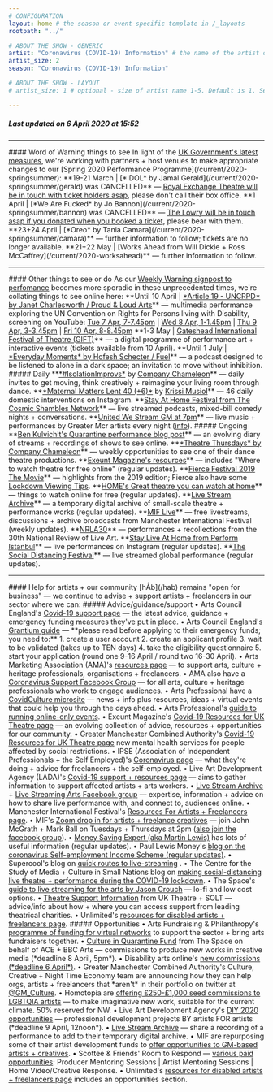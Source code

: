 ```yaml
---
# CONFIGURATION
layout: home # the season or event-specific template in /_layouts
rootpath: "../"

# ABOUT THE SHOW - GENERIC
artist: "Coronavirus (COVID-19) Information" # the name of the artist or company
artist_size: 2
season: "Coronavirus (COVID-19) Information"

# ABOUT THE SHOW - LAYOUT
# artist_size: 1 # optional - size of artist name 1-5. Default is 1. Set longer names to lower values

---
```

##### *Last updated on 6 April 2020 at 15:52*        
<hr>          
#### Word of Warning things to see         
In light of the <a href="http://www.gov.uk/coronavirus" target="_blank">UK Government's latest measures</a>, we're working with partners + host venues to make appropriate changes to our [Spring 2020 Performance Programme](/current/2020-springsummer):                
**19-21 March | [*IDOL* by Jamal Gerald](/current/2020-springsummer/gerald) was CANCELLED** — <a href="http://www.royalexchange.co.uk/the-royal-exchange-theatre-suspension-of-activity-from-5pm-on-tuesday-17-march" target="_blank">Royal Exchange Theatre will be in touch with ticket holders asap</a>, please don't call their box office.          
**1 April | [*We Are Fucked* by Jo Bannon](/current/2020-springsummer/bannon) was CANCELLED** — <a href="http://thelowry.com/coronavirus" target="_blank">The Lowry will be in touch asap if you donated when you booked a ticket</a>, please bear with them.         
**23+24 April | [*Oreo* by Tania Camara](/current/2020-springsummer/camara)** — further information to follow; tickets are no longer available.       
**21+22 May | [Works Ahead from Will Dickie + Ross McCaffrey](/current/2020-worksahead)** — further information to follow.        
<hr>          
#### Other things to see or do         
As our <a href="http://wordofwarning.posthaven.com" target="_blank">Weekly Warning signpost to perfomance</a> becomes more sporadic in these unprecedented times, we're collating things to see online here:        
**Until 10 April | <a href="http://facebook.com/events/3546308572110271" target="_blank">*Article 19 - UNCRPD* by Janet Charlesworth / Proud & Loud Arts</a>** — multimedia performance exploring the UN Convention on Rights for Persons living with Disability, screening on YouTube: <a href="http://youtu.be/8GyDaO4_0pU" target="_blank">Tue 7 Apr, 7-7.45pm</a> | <a href="http://youtu.be/rMyOeayO_G0" target="_blank">Wed 8 Apr, 1-1.45pm</a> | <a href="http://youtu.be/xd7SMC7yc68" target="_blank">Thu 9 Apr, 3-3.45pm</a> | <a href="http://youtu.be/SoRl4fJ8x7g" target="_blank">Fri 10 Apr, 8-8.45pm</a>        
**1-3 May | <a href="http://www.giftfestival.co.uk" target="_blank">Gateshead International Festival of Theatre (GIFT)</a>** — a digital programme of performance art + interactive events (tickets available from 10 April).       
**Until 1 July | <a href="http://fueltheatre.com/projects/everyday-moments" target="_blank">*Everyday Moments* by Hofesh Schecter / Fuel</a>** — a podcast designed to be listened to alone in a dark space; an invitation to move without inhibition.        
##### Daily          
**<a href="http://facebook.com/pg/companychameleon/videos" target="_blank">*#IsolationImprovs*</a> by <a href="http://www.companychameleon.com/2020/03/reimagine-your-living-room-through-dance" target="_blank">Company Chameleon</a>** — daily invites to get moving, think creatively + reimagine your living room through dance.         
**<a href="http://instagram.com/maternal_matters_40_6" target="_blank">*Maternal Matters Lent 40 (+6)*</a> by <a href="http://www.krissimusiol.com/lent-40-plus-6" target="_blank">Krissi Musiol</a>** — 46 daily domestic interventions on Instagram.         
**<a href="http://cosmicshambles.com/stayathome/upcoming-schedule" target="_blank">Stay At Home Festival from The Cosmic Shambles Network</a>** — live streamed podcasts, mixed-bill comedy nights + conversations.         
**<a href="http://unitedwestream.co.uk" target="_blank">United We Stream GM at 7pm</a>** — live music + performances by Greater Mcr artists every night (<a href="http://www.greatermanchester-ca.gov.uk/news/united-we-stream-to-broadcast-greater-manchester-culture-to-homes-around-the-world" target="_blank">info</a>).        
##### Ongoing         
**<a href="http://smallertemples.wordpress.com/2020/04/04/quarantine-performance" target="_blank">Ben Kulvichit's Quarantine performance blog post</a>** — an evolving diary of streams + recordings of shows to see online.        
**<a href="http://www.companychameleon.com/whats-on/theatre-thursdays" target="_blank">*Theatre Thursdays* by Company Chameleon</a>** — weekly opportunities to see one of their dance theatre productions.         
**<a href="http://exeuntmagazine.com/features/covid-19-resources-uk-theatre-freelancers" target="_blank">Exeunt Magazine's resources</a>** — includes "Where to watch theatre for free online" (regular updates).        
**<a href="http://vimeo.com/395350772" target="_blank">Fierce Festival 2019 The Movie</a>** — highlights from the 2019 edition; Fierce also have some <a href="http://wearefierce.org/fierces-lockdown-viewing" target="_blank">Lockdown Viewing Tips</a>.        
**<a href="http://homemcr.org/article/great-theatre-you-can-watch-at-home" target="_blank">HOME's Great theatre you can watch at home</a>** — things to watch online for free (regular updates).  
**<a href="http://livestreamarchive.co.uk/archive" target="_blank">Live Stream Archive</a>** — a temporary digital archive of small-scale theatre + performance works (regular updates).        
**<a href="http://mif.co.uk/mif-launches-mif-live" target="_blank">MIF Live</a>** — free livestreams, discussions + archive broadcasts from Manchester International Festival (weekly updates).        
**<a href="http://nrla30.com" target="_blank">NRLA30</a>** — performances + recollections from the 30th National Review of Live Art.         
**<a href="http://www.instagram.com/performistanbul" target="_blank">Stay Live At Home from Perform Istanbul</a>** — live performances on Instagram (regular updates).         
**<a href="http://www.socialdistancingfestival.com" target="_blank">The Social Distancing Festival</a>** — live streamed global performance (regular updates).         
<hr>          
#### Help for artists + our community         
[hÅb](/hab) remains "open for business" — we continue to advise + support artists + freelancers in our sector where we can:       
##### Advice/guidance/support         
• Arts Council England's <a href="http://artscouncil.org.uk/covid-19" target="_blank">Covid-19 support page</a> — the latest advice, guidance + emergency funding measures they've put in place.         
• Arts Council England's <a href="http://artscouncil.org.uk/welcome-grantium" target="_blank">Grantium guide</a> — **please read before applying to their emergency funds; you need to:** 1. create a user account 2. create an applicant profile 3. wait to be validated (takes up to TEN days) 4. take the eligibility questionnaire 5. start your application (round one 9-16 April / round two 16-30 April).         
• Arts Marketing Association (AMA)'s <a href="http://www.a-m-a.co.uk/coronavirus-covid-19-resources" target="_blank">resources page</a> — to support arts, culture + heritage professionals, organisations + freelancers.        
• AMA also have a <a href="http://facebook.com/groups/AMACommunitySupport" target="_blank">Coronavirus Support Facebook Group</a> — for all arts, culture + heritage professionals who work to engage audiences.        
• Arts Professional have a <a href="http://www.artsprofessional.co.uk/magazine/covidculture" target="_blank">CovidCulture microsite</a>  — news + info plus resources, ideas + virtual events that could help you through the days ahead.          
• Arts Professional's <a href="http://www.artsprofessional.co.uk/news/covid-19-connecting-online-during-social-distancing" target="_blank">guide to running online-only events</a>.          
• Exeunt Magazine's <a href="http://exeuntmagazine.com/features/covid-19-resources-uk-theatre-freelancers" target="_blank">Covid-19 Resources for UK Theatre page</a> — an evolving collection of advice, resources + opportunities for our community.        
• Greater Manchester Combined Authority's <a href="http://www.greatermanchester-ca.gov.uk/news/new-mental-health-services-for-people-affected-by-social-restrictions" target="_blank">Covid-19 Resources for UK Theatre page</a> new mental health services for people affected by social restrictions.         
• IPSE (Association of Independent Professionals + the Self Employed)'s <a href="http://www.ipse.co.uk/ipse-news/news-listing/coronavirus-ipse-activity-and-advice-freelancers.html" target="_blank">Coronavirus page</a> — what they're doing + advice for freelancers + the self-employed.        
• Live Art Development Agency (LADA)'s <a href="http://www.thisisliveart.co.uk/resources/covid-19-support-resources" target="_blank">Covid-19 support + resources page</a> — aims to gather information to support affected artists + arts workers.         
• <a href="http://livestreamarchive.co.uk/resources" target="_blank">Live Stream Archive</a> + <a href="http://www.facebook.com/groups/livestreamingarts" target="_blank">Live Streaming Arts Facebook group</a> — expertise, information + advice on how to share live performance with, and connect to, audiences online.         
• Manchester International Festival's <a href="http://mif.co.uk/resources-for-freelance-creatives/" target="_blank">Resources For Artists + Freelancers page</a>.        
• MIF's <a href="http://mif.co.uk/mif-drop-in-artists-freelance-creatives" target="_blank">Zoom drop in for artists + freelance creatives</a> — join John McGrath + Mark Ball on Tuesdays + Thursdays at 2pm (<a href="http://www.facebook.com/groups/mifartistfreelancedropin" target="_blank">also join the facebook group</a>).        
• <a href="http://www.moneysavingexpert.com/news" target="_blank">Money Saving Expert (aka Martin Lewis)</a> has lots of useful information (regular updates).           
• Paul Lewis Money's <a href="http://paullewismoney.blogspot.com/2020/03/self-employed-coronavirus-scheme.html" target="_blank">blog on the coronavirus Self-employment Income Scheme (regular updates)</a>.        
• Supercool's blog on <a href="http://supercooldesign.co.uk/blog/keeping-it-live" target="_blank">quick routes to live-streaming</a> .        
• The Centre for the Study of Media + Culture in Small Nations blog on <a href="http://culture.research.southwales.ac.uk/news-and-events/news/online-theatre-covid-19/" target="_blank">making social-distancing live theatre + performance during the COVID-19 lockdown</a>.         
• The Space's <a href="http://www.thespace.org/resource/live-streaming-arts-lo-fi-and-low-cost-options" target="_blank">guide to live streaming for the arts by Jason Crouch</a> — lo-fi and low cost options.        
• <a href="http://theatresupport.info" target="_blank">Theatre Support Information</a> from UK Theatre + SOLT — advice/info about how + where you can access support from leading theatrical charities.        
• Unlimited's <a href="http://weareunlimited.org.uk/links-and-resources-for-disabled-artists-and-freelancers-in-response-to-covid-19-includes-medical-guidance" target="_blank">resources for disabled artists + freelancers page</a>.        
##### Opportunities         
• Arts Fundraising & Philanthropy's <a href="http://artsfundraising.org.uk/networks-funding" target="_blank">programme of funding for virtual networks</a> to support the sector + bring arts fundraisers together.        
• <a href="http://www.thespace.org/resource/culture-quarantine" target="_blank">Culture in Quarantine Fund</a> from The Space on behalf of ACE + BBC Arts — commissions to produce new works in creative media (*deadline 8 April, 5pm*).          
• Disability arts online's <a href="http://disabilityarts.online/magazine/news/disability-arts-online-announces-new-commissions-for-disabled-artists" target="_blank">new commissions (*deadline 6 April*)</a>.         
• Greater Manchester Combined Authority's Culture, Creative + Night Time Economy team are announcing how they can help orgs, artists + freelancers that *aren't* in their portfolio on twitter at <a href="http://twitter.com/GM_Culture" target="_blank">@GM_Culture</a>.        
• Homotopia are <a href="http://homotopia.net/about/commissions" target="_blank">offering £250-£1,000 seed commissions to LGBTQIA artists</a> — to make imaginative new work, suitable for the current climate. 50% reserved for NW.           
• Live Art Development Agency's <a href="http://www.thisisliveart.co.uk/opportunities/diy-2020-call-for-proposals" target="_blank">DIY 2020 opportunities</a> — professional development projects BY artists FOR artists (*deadline 9 April, 12noon*).        
• <a href="http://livestreamarchive.co.uk/contact" target="_blank">Live Stream Archive</a> — share a recording of a performance to add to their temporary digital archive.        
• MIF are repurposing some of their artist development funds to <a href="http://mif.co.uk/creatives_call_out" target="_blank">offer opportunities to GM-based artists + creatives</a>.      
• Scottee & Friends' Room to Respond — <a href="http://www.scottee.co.uk/single-post/2020/03/20/Room-to-Respond-2020" target="_blank">various paid opportunities</a>: Producer Mentoring Sessions | Artist Mentoring Sessions | Home Video/Creative Response.            
• Unlimited's <a href="http://weareunlimited.org.uk/links-and-resources-for-disabled-artists-and-freelancers-in-response-to-covid-19-includes-medical-guidance" target="_blank">resources for disabled artists + freelancers page</a> includes an opportunities section.    
